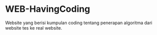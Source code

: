 # WEB-HavingCoding
Website yang berisi kumpulan coding tentang penerapan algoritma dari website tes ke real website.
